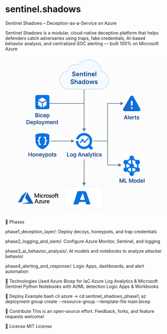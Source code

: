 # sentinel.shadows
Sentinel Shadows – Deception-as-a-Service on Azure

Sentinel Shadows is a modular, cloud-native deception platform that helps defenders catch adversaries using traps, fake credentials, AI-based behavior analysis, and centralized SOC alerting — built 100% on Microsoft Azure

![Architecture Diagram](architecture.png)


🔐 Phases

phase1_deception_layer/: Deploy decoys, honeypots, and trap credentials

phase2_logging_and_siem/: Configure Azure Monitor, Sentinel, and logging

phase3_ai_behavior_analysis/: AI models and notebooks to analyze attacker behavior

phase4_alerting_and_response/: Logic Apps, dashboards, and alert automation


🧰 Technologies Used
Azure Bicep for IaC
Azure Log Analytics & Microsoft Sentinel
Python Notebooks with AI/ML detection
Logic Apps & Workbooks


🚀 Deploy Example
bash cli azure -> 
  cd sentinel_shadows_phase1; 
  az deployment group create --resource-group <your-rg> --template-file main.bicep


🤝 Contribute
This is an open-source effort. Feedback, forks, and feature requests welcome!


📜 License
MIT License
